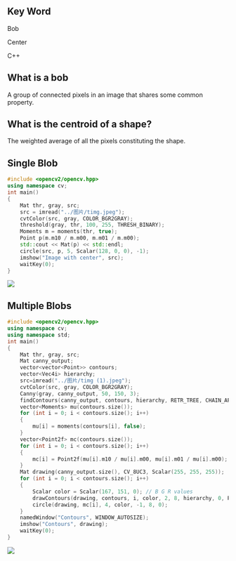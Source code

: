 ## Key Word

Bob

Center

C++

## What is a bob

A group of connected pixels in an image that shares some common property.

## What is the centroid of a shape?

The weighted average of all the pixels constituting the shape.

## Single Blob

```c++
#include <opencv2/opencv.hpp>
using namespace cv;
int main()
{
    Mat thr, gray, src;
    src = imread("../图片/timg.jpeg");
    cvtColor(src, gray, COLOR_BGR2GRAY);
    threshold(gray, thr, 100, 255, THRESH_BINARY);
    Moments m = moments(thr, true);
    Point p(m.m10 / m.m00, m.m01 / m.m00);
    std::cout << Mat(p) << std::endl;
    circle(src, p, 5, Scalar(128, 0, 0), -1);
    imshow("Image with center", src);
    waitKey(0);
}
```

![](/home/jachinlin/SPTraining-VisionGroup/HW_2/single.jpg)

## Multiple Blobs

```c++
#include <opencv2/opencv.hpp>
using namespace cv;
using namespace std;
int main()
{
    Mat thr, gray, src;
    Mat canny_output;
    vector<vector<Point>> contours;
    vector<Vec4i> hierarchy;
    src=imread("../图片/timg (1).jpeg");
    cvtColor(src, gray, COLOR_BGR2GRAY);
    Canny(gray, canny_output, 50, 150, 3);
    findContours(canny_output, contours, hierarchy, RETR_TREE, CHAIN_APPROX_SIMPLE, Point(0, 0));
    vector<Moments> mu(contours.size());
    for (int i = 0; i < contours.size(); i++)
    {
        mu[i] = moments(contours[i], false);
    }
    vector<Point2f> mc(contours.size());
    for (int i = 0; i < contours.size(); i++)
    {
        mc[i] = Point2f(mu[i].m10 / mu[i].m00, mu[i].m01 / mu[i].m00);
    }
    Mat drawing(canny_output.size(), CV_8UC3, Scalar(255, 255, 255));
    for (int i = 0; i < contours.size(); i++)
    {
        Scalar color = Scalar(167, 151, 0); // B G R values
        drawContours(drawing, contours, i, color, 2, 8, hierarchy, 0, Point());
        circle(drawing, mc[i], 4, color, -1, 8, 0);
    }
    namedWindow("Contours", WINDOW_AUTOSIZE);
    imshow("Contours", drawing);
    waitKey(0);
}

```

![](/home/jachinlin/SPTraining-VisionGroup/HW_2/Multiple.jpg)